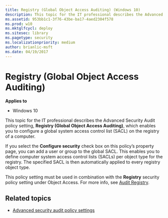 ```yaml
---
title: Registry (Global Object Access Auditing) (Windows 10)
description: This topic for the IT professional describes the Advanced Security Audit policy setting, Registry (Global Object Access Auditing), which enables you to configure a global system access control list (SACL) on the registry of a computer.
ms.assetid: 953bb1c1-3f76-43be-ba17-4aed2304f578
ms.prod: w10
ms.mktglfcycl: deploy
ms.sitesec: library
ms.pagetype: security
ms.localizationpriority: medium
author: brianlic-msft
ms.date: 04/19/2017
---
```


# Registry (Global Object Access Auditing)

**Applies to**
-   Windows 10

This topic for the IT professional describes the Advanced Security Audit policy setting, **Registry (Global Object Access Auditing)**, which enables you to configure a global system access control list (SACL) on the registry of a computer.

If you select the **Configure security** check box on this policy’s property page, you can add a user or group to the global SACL. This enables you to define computer system access control lists (SACLs) per object type for the registry. The specified SACL is then automatically applied to every registry object type.

This policy setting must be used in combination with the **Registry** security policy setting under Object Access. For more info, see [Audit Registry](audit-registry.md).

## Related topics

- [Advanced security audit policy settings](advanced-security-audit-policy-settings.md)
